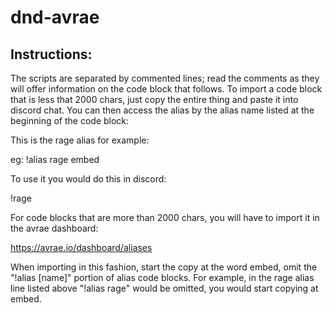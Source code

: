# dnd-avrae
## Instructions:

The scripts are separated by commented lines; read the comments as they will offer information on the code block that follows. To import a code block that is less that 2000 chars, just copy the entire thing and paste it into discord chat. You can then access the alias by the alias name listed at the beginning of the code block:

This is the rage alias for example:

eg: !alias rage embed

To use it you would do this in discord:

!rage

For code blocks that are more than 2000 chars, you will have to import it in the avrae dashboard:

https://avrae.io/dashboard/aliases

When importing in this fashion, start the copy at the word embed, omit the "!alias [name]" portion of alias code blocks. For example, in the rage alias line listed above "!alias rage" would be omitted, you would start copying at embed.
